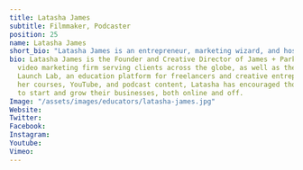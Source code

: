 ```yaml
---
title: Latasha James
subtitle: Filmmaker, Podcaster
position: 25
name: Latasha James
short_bio: "Latasha James is an entrepreneur, marketing wizard, and host of the 'Freelance Friday Podcast.'"
bio: Latasha James is the Founder and Creative Director of James + Park, a social-first
  video marketing firm serving clients across the globe, as well as the Online Business
  Launch Lab, an education platform for freelancers and creative entrepreneurs. Through
  her courses, YouTube, and podcast content, Latasha has encouraged thousands of people
  to start and grow their businesses, both online and off.
Image: "/assets/images/educators/latasha-james.jpg"
Website: 
Twitter: 
Facebook: 
Instagram: 
Youtube: 
Vimeo: 
---
```


